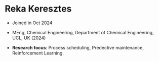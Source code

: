 # Reka Keresztes

- Joined in Oct 2024

- MEng, Chemical Engineering, Department of Chemical Engineering, UCL, UK (2024)

- **Research focus**: Process scheduling, Predective maintenance, Reinforcement Learning.
